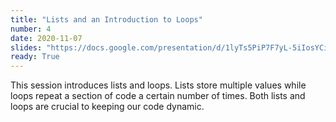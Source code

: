 ```yaml
---
title: "Lists and an Introduction to Loops"
number: 4
date: 2020-11-07
slides: "https://docs.google.com/presentation/d/1lyTs5PiP7F7yL-5iIosYCirKeW2qlAzrN5b0D69KLZ8/edit?usp=sharing"
ready: True
---
```


This session introduces lists and loops. Lists store multiple values while loops repeat a section of code a certain number of times. Both lists and loops are crucial to keeping our code dynamic.